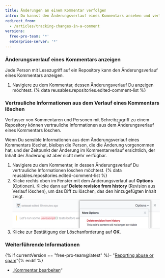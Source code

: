 ```yaml
---
title: Änderungen an einem Kommentar verfolgen
intro: Du kannst den Änderungsverlauf eines Kommentars ansehen und vertrauliche Informationen aus dem Änderungsverlauf eines Kommentars löschen.
redirect_from:
  - /articles/tracking-changes-in-a-comment
versions:
  free-pro-team: '*'
  enterprise-server: '*'
---
```


### Änderungsverlauf eines Kommentars anzeigen

Jede Person mit Lesezugriff auf ein Repository kann den Änderungsverlauf eines Kommentars anzeigen.

1. Navigiere zu dem Kommentar, dessen Änderungsverlauf Du anzeigen möchtest.
{% data reusables.repositories.edited-comment-list %}

### Vertrauliche Informationen aus dem Verlauf eines Kommentars löschen

Verfasser von Kommentaren und Personen mit Schreibzugriff zu einem Repository können vertrauliche Informationen aus dem Änderungsverlauf eines Kommentars löschen.

Wenn Du sensible Informationen aus dem Änderungsverlauf eines Kommentars löschst, bleiben die Person, die die Änderung vorgenommen hat, und der Zeitpunkt der Änderung im Kommentarverlauf ersichtlich, der Inhalt der Änderung ist aber nicht mehr verfügbar.

1. Navigiere zu dem Kommentar, in dessen Änderungsverlauf Du vertrauliche Informationen löschen möchtest.
{% data reusables.repositories.edited-comment-list %}
3. Klicke rechts oben im Fenster mit dem Änderungsverlauf auf **Options** (Optionen). Klicke dann auf **Delete revision from history** (Revision aus Verlauf löschen), um das Diff zu löschen, das den hinzugefügten Inhalt zeigt. ![Änderungsdetails eines Kommentars löschen](/assets/images/help/repository/delete-comment-edit-details.png)
4. Klicke zur Bestätigung der Löschanforderung auf **OK**.

### Weiterführende Informationen

{% if currentVersion == "free-pro-team@latest" %}- "[Reporting abuse or spam](/articles/reporting-abuse-or-spam)"{% endif %}
- „[Kommentar bearbeiten](/articles/editing-a-comment)“
